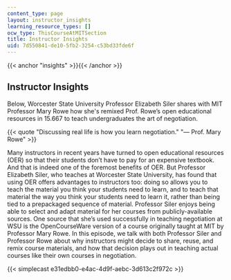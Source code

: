 ```yaml
---
content_type: page
layout: instructor_insights
learning_resource_types: []
ocw_type: ThisCourseAtMITSection
title: Instructor Insights
uid: 7d550841-de10-5fb2-3254-c53bd33fde6f
---
```


{{< anchor "insights" >}}{{< /anchor >}}

Instructor Insights
-------------------

Below, Worcester State University Professor Elizabeth Siler shares with MIT Professor Mary Rowe how she's remixed Prof. Rowe’s open educational resources in 15.667 to teach undergraduates the art of negotiation.

{{< quote "Discussing real life is how you learn negotiation." "— Prof. Mary Rowe" >}}

Many instructors in recent years have turned to open educational resources (OER) so that their students don’t have to pay for an expensive textbook. And that is indeed one of the foremost benefits of OER. But Professor Elizabeth Siler, who teaches at Worcester State University, has found that using OER offers advantages to instructors too: doing so allows you to teach the material you think your students need to learn, and to teach that material the way you think your students need to learn it, rather than being tied to a prepackaged sequence of material. Professor Siler enjoys being able to select and adapt material for her courses from publicly-available sources. One source that she’s used successfully in teaching negotiation at WSU is the OpenCourseWare version of a course originally taught at MIT by Professor Mary Rowe. In this episode, we talk with both Professor Siler and Professor Rowe about why instructors might decide to share, reuse, and remix course materials, and how that decision plays out in teaching actual courses like their own courses in negotiation.

{{< simplecast e31edbb0-e4ac-4d9f-aebc-3d613c2f972c >}}